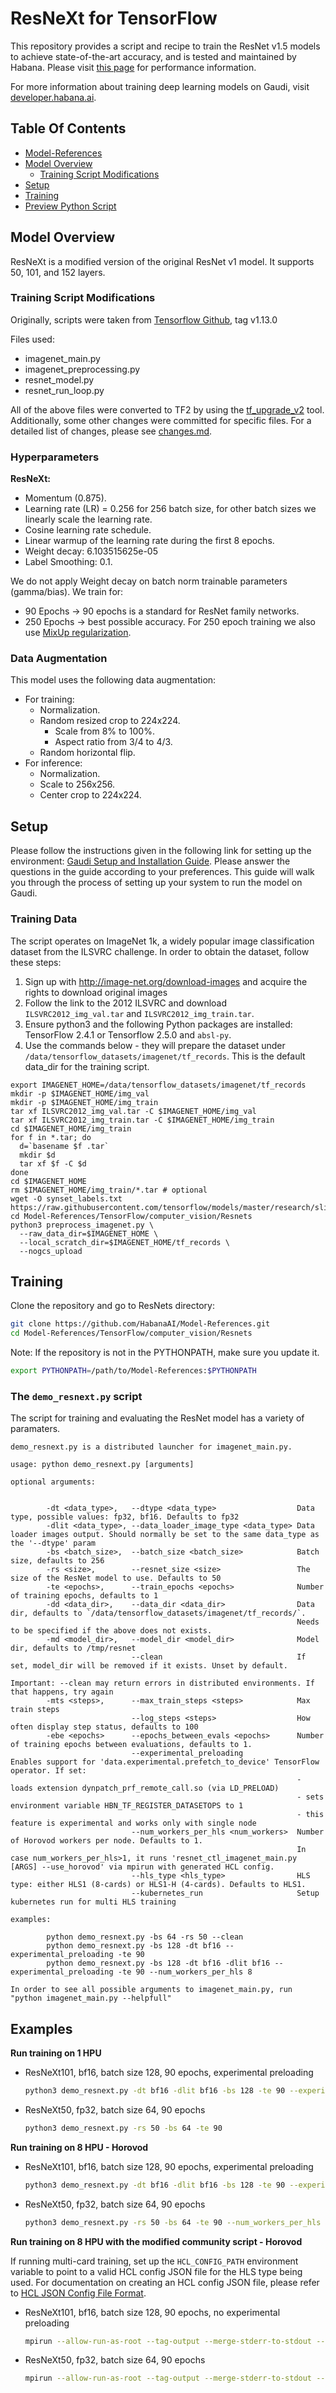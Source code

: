 # ResNeXt for TensorFlow

This repository provides a script and recipe to train the ResNet v1.5 models to achieve state-of-the-art accuracy, and is tested and maintained by Habana. Please visit [this page](../../../README.md#tensorflow-model-performance) for performance information.

For more information about training deep learning models on Gaudi, visit [developer.habana.ai](https://developer.habana.ai/resources/).

## Table Of Contents
  * [Model-References](../../../README.md)
  * [Model Overview](#model-overview)
    * [Training Script Modifications](#training-script-modifications)
  * [Setup](#setup)
  * [Training](#training)
  * [Preview Python Script](#Preview-Python-Script)

## Model Overview
ResNeXt is a modified version of the original ResNet v1 model. It supports 50, 101, and 152 layers.

### Training Script Modifications

Originally, scripts were taken from [Tensorflow
Github](https://github.com/tensorflow/models.git), tag v1.13.0

Files used:

-   imagenet\_main.py
-   imagenet\_preprocessing.py
-   resnet\_model.py
-   resnet\_run\_loop.py

All of the above files were converted to TF2 by using the
[tf\_upgrade\_v2](https://www.tensorflow.org/guide/upgrade?hl=en) tool.
Additionally, some other changes were committed for specific files. For a detailed list of changes,
please see [changes.md](changes.md).

### Hyperparameters
**ResNeXt:**

* Momentum (0.875).
* Learning rate (LR) = 0.256 for 256 batch size, for other batch sizes we linearly scale the learning rate.
* Cosine learning rate schedule.
* Linear warmup of the learning rate during the first 8 epochs.
* Weight decay: 6.103515625e-05
* Label Smoothing: 0.1.

We do not apply Weight decay on batch norm trainable parameters (gamma/bias).
We train for:
  * 90 Epochs -> 90 epochs is a standard for ResNet family networks.
  * 250 Epochs -> best possible accuracy.
For 250 epoch training we also use [MixUp regularization](https://arxiv.org/pdf/1710.09412.pdf).

### Data Augmentation
This model uses the following data augmentation:

* For training:
    * Normalization.
    * Random resized crop to 224x224.
        * Scale from 8% to 100%.
        * Aspect ratio from 3/4 to 4/3.
    * Random horizontal flip.
* For inference:
    * Normalization.
    * Scale to 256x256.
    * Center crop to 224x224.

## Setup

Please follow the instructions given in the following link for setting up the environment: [Gaudi Setup and Installation Guide](https://github.com/HabanaAI/Setup_and_Install). Please answer the questions in the guide according to your preferences. This guide will walk you through the process of setting up your system to run the model on Gaudi.

### Training Data

The script operates on ImageNet 1k, a widely popular image classification dataset from the ILSVRC challenge.
In order to obtain the dataset, follow these steps:
1. Sign up with http://image-net.org/download-images and acquire the rights to download original images
2. Follow the link to the 2012 ILSVRC
 and download `ILSVRC2012_img_val.tar` and `ILSVRC2012_img_train.tar`.
3. Ensure python3 and the following Python packages are installed: TensorFlow 2.4.1 or Tensorflow 2.5.0 and `absl-py`.
4. Use the commands below - they will prepare the dataset under `/data/tensorflow_datasets/imagenet/tf_records`. This is the default data_dir for the training script.

```
export IMAGENET_HOME=/data/tensorflow_datasets/imagenet/tf_records
mkdir -p $IMAGENET_HOME/img_val
mkdir -p $IMAGENET_HOME/img_train
tar xf ILSVRC2012_img_val.tar -C $IMAGENET_HOME/img_val
tar xf ILSVRC2012_img_train.tar -C $IMAGENET_HOME/img_train
cd $IMAGENET_HOME/img_train
for f in *.tar; do
  d=`basename $f .tar`
  mkdir $d
  tar xf $f -C $d
done
cd $IMAGENET_HOME
rm $IMAGENET_HOME/img_train/*.tar # optional
wget -O synset_labels.txt https://raw.githubusercontent.com/tensorflow/models/master/research/slim/datasets/imagenet_2012_validation_synset_labels.txt
cd Model-References/TensorFlow/computer_vision/Resnets
python3 preprocess_imagenet.py \
  --raw_data_dir=$IMAGENET_HOME \
  --local_scratch_dir=$IMAGENET_HOME/tf_records \
  --nogcs_upload
```

## Training

Clone the repository and go to ResNets directory:

```bash
git clone https://github.com/HabanaAI/Model-References.git
cd Model-References/TensorFlow/computer_vision/Resnets
```

Note: If the repository is not in the PYTHONPATH, make sure you update it.
```bash
export PYTHONPATH=/path/to/Model-References:$PYTHONPATH
```

### The `demo_resnext.py` script

The script for training and evaluating the ResNet model has a variety of paramaters.
```
demo_resnext.py is a distributed launcher for imagenet_main.py.

usage: python demo_resnext.py [arguments]

optional arguments:


        -dt <data_type>,   --dtype <data_type>                  Data type, possible values: fp32, bf16. Defaults to fp32
        -dlit <data_type>, --data_loader_image_type <data_type> Data loader images output. Should normally be set to the same data_type as the '--dtype' param
        -bs <batch_size>,  --batch_size <batch_size>            Batch size, defaults to 256
        -rs <size>,        --resnet_size <size>                 The size of the ResNet model to use. Defaults to 50
        -te <epochs>,      --train_epochs <epochs>              Number of training epochs, defaults to 1
        -dd <data_dir>,    --data_dir <data_dir>                Data dir, defaults to `/data/tensorflow_datasets/imagenet/tf_records/`.
                                                                Needs to be specified if the above does not exists.
        -md <model_dir>,   --model_dir <model_dir>              Model dir, defaults to /tmp/resnet
                           --clean                              If set, model_dir will be removed if it exists. Unset by default.
                                                                Important: --clean may return errors in distributed environments. If that happens, try again
        -mts <steps>,      --max_train_steps <steps>            Max train steps
                           --log_steps <steps>                  How often display step status, defaults to 100
        -ebe <epochs>      --epochs_between_evals <epochs>      Number of training epochs between evaluations, defaults to 1.
                           --experimental_preloading            Enables support for 'data.experimental.prefetch_to_device' TensorFlow operator. If set:
                                                                - loads extension dynpatch_prf_remote_call.so (via LD_PRELOAD)
                                                                - sets environment variable HBN_TF_REGISTER_DATASETOPS to 1
                                                                - this feature is experimental and works only with single node
                           --num_workers_per_hls <num_workers>  Number of Horovod workers per node. Defaults to 1.
                                                                In case num_workers_per_hls>1, it runs 'resnet_ctl_imagenet_main.py [ARGS] --use_horovod' via mpirun with generated HCL config.
                           --hls_type <hls_type>                HLS type: either HLS1 (8-cards) or HLS1-H (4-cards). Defaults to HLS1.
                           --kubernetes_run                     Setup kubernetes run for multi HLS training

examples:

        python demo_resnext.py -bs 64 -rs 50 --clean
        python demo_resnext.py -bs 128 -dt bf16 --experimental_preloading -te 90
        python demo_resnext.py -bs 128 -dt bf16 -dlit bf16 --experimental_preloading -te 90 --num_workers_per_hls 8

In order to see all possible arguments to imagenet_main.py, run "python imagenet_main.py --helpfull"
```

## Examples

**Run training on 1 HPU**

- ResNeXt101, bf16, batch size 128, 90 epochs, experimental preloading
    ```bash
    python3 demo_resnext.py -dt bf16 -dlit bf16 -bs 128 -te 90 --experimental_preloading
    ```

- ResNeXt50, fp32, batch size 64, 90 epochs
    ```bash
    python3 demo_resnext.py -rs 50 -bs 64 -te 90
    ```

**Run training on 8 HPU - Horovod**

- ResNeXt101, bf16, batch size 128, 90 epochs, experimental preloading
    ```bash
    python3 demo_resnext.py -dt bf16 -dlit bf16 -bs 128 -te 90 --experimental_preloading --num_workers_per_hls 8
    ```

- ResNeXt50, fp32, batch size 64, 90 epochs
    ```bash
    python3 demo_resnext.py -rs 50 -bs 64 -te 90 --num_workers_per_hls 8
    ```

**Run training on 8 HPU with the modified community script - Horovod**

If running multi-card training, set up the `HCL_CONFIG_PATH` environment variable to point to a valid HCL config JSON file for the HLS type being used. For documentation on creating an HCL config JSON file, please refer to [HCL JSON Config File Format](https://docs.habana.ai/en/latest/API_Reference_Guides/HCL_API_Reference.html#hcl-json-config-file-format).
- ResNeXt101, bf16, batch size 128, 90 epochs, no experimental preloading
    ```bash
    mpirun --allow-run-as-root --tag-output --merge-stderr-to-stdout --output-filename /root/tmp/demo_resnext_log --bind-to core --map-by socket:PE=7 -np 8 -x HCL_CONFIG_PATH=hcl_config_8.json python3 Model-References/TensorFlow/computer_vision/Resnets/imagenet_main.py --use_horovod -dt bf16 -dlit bf16 -bs 128 -te 90
    ```

- ResNeXt50, fp32, batch size 64, 90 epochs
    ```bash
    mpirun --allow-run-as-root --tag-output --merge-stderr-to-stdout --output-filename /root/tmp/demo_resnext_log --bind-to core --map-by socket:PE=7 -np 8 -x HCL_CONFIG_PATH=hcl_config_8.json python3 Model-References/TensorFlow/computer_vision/Resnets/imagenet_main.py --use_horovod -rs 50 -bs 64 -te 90
    ```